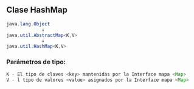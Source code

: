 ## Clase HashMap

```java
java.lang.Object
             ↓
java.util.AbstractMap<K,V>
             ↓
java.util.HashMap<K,V>
```

### Parámetros de tipo:

```java
K - El tipo de claves <key> mantenidas por la Interface mapa <Map>
V - l tipo de valores <value> asignados por la Interface mapa <Map>
``` 